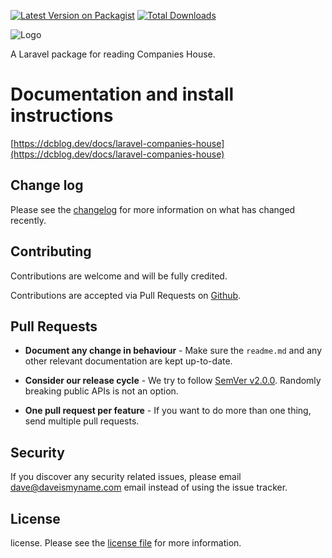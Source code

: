 
[![Latest Version on Packagist](https://img.shields.io/packagist/v/dcblogdev/laravel-companies-house.svg?style=flat-square)](https://packagist.org/packages/dcblogdev/laravel-companies-house)
[![Total Downloads](https://img.shields.io/packagist/dt/dcblogdev/laravel-companies-house.svg?style=flat-square)](https://packagist.org/packages/dcblogdev/laravel-companies-house)

![Logo](https://repository-images.githubusercontent.com/169858854/6e275600-4938-11eb-901a-6f64485961b2)

A Laravel package for reading Companies House.

# Documentation and install instructions 
[https://dcblog.dev/docs/laravel-companies-house](https://dcblog.dev/docs/laravel-companies-house)

## Change log

Please see the [changelog](changelog.md) for more information on what has changed recently.


## Contributing

Contributions are welcome and will be fully credited.

Contributions are accepted via Pull Requests on [Github](https://github.com/dcblogdev/laravel-companies-house).

## Pull Requests

- **Document any change in behaviour** - Make sure the `readme.md` and any other relevant documentation are kept up-to-date.

- **Consider our release cycle** - We try to follow [SemVer v2.0.0](http://semver.org/). Randomly breaking public APIs is not an option.

- **One pull request per feature** - If you want to do more than one thing, send multiple pull requests.

## Security

If you discover any security related issues, please email dave@daveismyname.com email instead of using the issue tracker.

## License

license. Please see the [license file](license.md) for more information.
